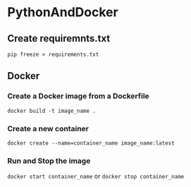 # PythonAndDocker

##  Create requiremnts.txt
`pip freeze > requirements.txt`

## Docker

### Create a Docker image from a Dockerfile
`docker build -t image_name .`

### Create a new container
`docker create --name=container_name image_name:latest`

### Run and Stop the image
`docker start container_name` or
`docker stop container_name`

